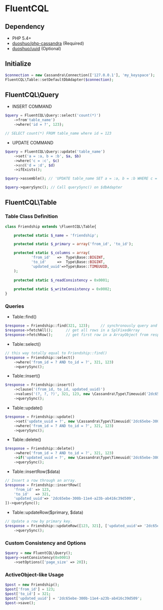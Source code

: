 FluentCQL
=========

## Dependency

- PHP 5.4+
- [duoshuo/php-cassandra](https://github.com/duoshuo/php-cassandra) (Required)
- [duoshuo/uuid](https://github.com/duoshuo/uuid) (Optional)

## Initialize

```php
$connection = new Cassandra\Connection(['127.0.0.1'], 'my_keyspace');
FluentCQL\Table::setDefaultDbAdapter($connection);
```

## FluentCQL\Query

- INSERT COMMAND
```php
$query = FluentCQL\Query::select('count(*)')
	->from'table_name')
    ->where('id = ?', 123);

// SELECT count(*) FROM table_name where id = 123

```

- UPDATE COMMAND
```php
$query = FluentCQL\Query::update('table_name')
    ->set('a = :a, b = :b', $a, $b)
    ->where('c = :c', $c)
    ->and('d = :d', $d)
    ->ifExists();

$query->assemble(); // 'UPDATE table_name SET a = :a, b = :b WHERE c = :c AND d = :d'

$query->querySync(); // Call querySync() on $dbAdapter
```


## FluentCQL\Table

### Table Class Definition
```php
class Friendship extends \FluentCQL\Table{

	protected static $_name = 'friendship';

	protected static $_primary = array('from_id', 'to_id');

	protected static $_columns = array(
			'from_id'	=>	Type\Base::BIGINT,
			'to_id'		=>	Type\Base::BIGINT,
			'updated_uuid'=>Type\Base::TIMEUUID,
	);
	
	protected static $_readConsistency = 0x0001;
	
	protected static $_writeConsistency = 0x0002;
}
```

### Queries
* Table::find() 
```php
$response = Friendship::find(321, 123);		// synchronously query and get binary response 
$response->fetchAll();		// get all rows in a SplFixedArray
$response->fetchRow();		// get first row in a ArrayObject from response
```

* Table::select()
```php
// this way totally equal to Friendship::find()
$response = Friendship::select()
	->where('from_id = ? AND to_id = ?', 321, 123)
	->querySync();
```

* Table::insert()
```php
$response = Friendship::insert()
    ->clause('(from_id, to_id, updated_uuid)')
    ->values('(?, ?, ?)', 321, 123, new \Cassandra\Type\Timeuuid('2dc65ebe-300b-11e4-a23b-ab416c39d509'))
    ->querySync();
```

* Table::update()
```php
$response = Friendship::update()
	->set('update_uuid = ?', new \Cassandra\Type\Timeuuid('2dc65ebe-300b-11e4-a23b-ab416c39d509'))
    ->where('from_id = ? AND to_id = ?', 321, 123)
    ->querySync();
```

* Table::delete()
```php
$response = Friendship::delete()
    ->where('from_id = ? AND to_id = ?', 321, 123)
    ->if('updated_uuid = ?', new \Cassandra\Type\Timeuuid('2dc65ebe-300b-11e4-a23b-ab416c39d509'))
    ->querySync();
```

* Table::insertRow($data)
```php
// Insert a row through an array.
$response = Friendship::insertRow([
    'from_id' => 123,
    'to_id'   => 321,
    'updated_uuid'=> '2dc65ebe-300b-11e4-a23b-ab416c39d509',
])->querySync();
```

* Table::updateRow($primary, $data)
```php
// Update a row by primary key.
$response = Friendship::updateRow([123, 321], ['updated_uuid'=> '2dc65ebe-300b-11e4-a23b-ab416c39d509'])
	->querySync();
```

### Custom Consistency and Options
```php
$query = new FluentCQL\Query();
$query->setConsistency(0x0001)
	->setOptions(['page_size' => 20]);
```

### ActiveObject-like Usage
```php
$post = new Friendship(); 
$post['from_id'] = 123;
$post['to_id'] = 321;
$post['updated_uuid'] = '2dc65ebe-300b-11e4-a23b-ab416c39d509';
$post->save();
```
